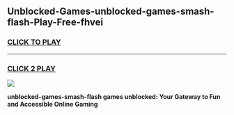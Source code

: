 
## Unblocked-Games-unblocked-games-smash-flash-Play-Free-fhvei
<h3>
<a href="https://premium76.site?title=unblocked-games-smash-flash&ref=15A">CLICK TO PLAY</a></h3>
<hr>

<h3>
<a href="https://premium76.site?title=unblocked-games-smash-flash&ref=15A">CLICK 2 PLAY</a>
  
</h3>

<a href="https://premium76.site?title=unblocked-games-smash-flash&ref=15A"><img src="https://clearcache.store/games.png"></a>


**unblocked-games-smash-flash games unblocked: Your Gateway to Fun and Accessible Online Gaming**
